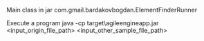 Main class in jar com.gmail.bardakovbogdan.ElementFinderRunner

Execute a program java -cp target\agileengineapp.jar <input_origin_file_path> <input_other_sample_file_path> <elementsId>
